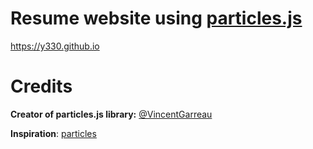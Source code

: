 # Resume website using [particles.js](https://github.com/VincentGarreau/particles.js/)
https://y330.github.io

# Credits 

**Creator of particles.js library:** [@VincentGarreau](https://github.com/VincentGarreau)

**Inspiration**: [particles](https://github.com/nrandecker/particle)

